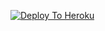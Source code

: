 [![Deploy To Heroku](https://www.herokucdn.com/deploy/button.svg)](https://heroku.com/deploy?template=https://github.com/bhuriya12/bhuriyagtxt)
